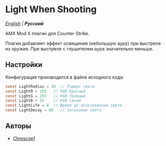 # Light When Shooting

_[English](README.md) | **Русский**_

AMX Mod X плагин для Counter-Strike.

Плагин добавляет эффект освещения (небольшую ауру) при выстреле из оружия. При выстреле с глушителем аура значительно меньше.

## Настройки
Конфигурация производится в файле исходного кода:
```c
const LightRadius = 20	// Радиус света
const LightR = 255	 // RGB Красный
const LightG = 155	 // RGB Зеленый
const LightB = 55	 // RGB Синий
const LightLife = 8	 // Время до исчезновения света
const LightDecay = 60	// Затухание света
```

## Авторы
- [Chrescoe1](https://github.com/Chrescoe1)
